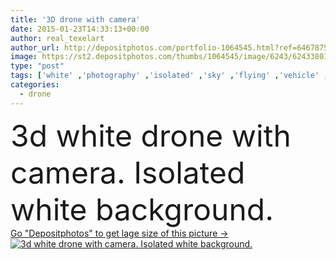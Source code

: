 ```yaml
---
title: '3D drone with camera'
date: 2015-01-23T14:33:13+00:00
author: real_texelart
author_url: http://depositphotos.com/portfolio-1064545.html?ref=64678756
image: https://st2.depositphotos.com/thumbs/1064545/image/6243/62433801/api_thumb_450.jpg?forcejpeg=true
type: "post"
tags: ['white' ,'photography' ,'isolated' ,'sky' ,'flying' ,'vehicle' ,'technology' ,'photo' ,'3d' ,'modern' ,'motion' ,'device' ,'wireless' ,'digital' ,'with' ,'professional' ,'camera' ,'lens' ,'photographing' ,'stability' ,'remote' ,'security' ,'fly' ,'military' ,'robot' ,'flight' ,'innovation' ,'control' ,'propeller' ,'gadget' ,'video' ,'aircraft' ,'helicopter' ,'spy' ,'surveillance' ,'aviation' ,'aerial' ,'Pilot' ,'gps' ,'copter' ,'rotor' ,'rotorcraft' ,'rc' ,'drone' ,'Reconnaissance' ,'unmanned' ,'uav' ,'background' ,'multicopter' ,'quadrocopter' ]
categories: 
  - drone
---
```

<div aling="center">
            <font size="60"> 3d white drone with camera. Isolated white background.</font>   
</div>
<div>
    <a href='https://depositphotos.com/62433801/stock-photo-3d-drone-with-camera.html?ref=64678756' target=_blank > Go "Depositphotos" to get lage size of this picture ->
        <img href='https://depositphotos.com/62433801/stock-photo-3d-drone-with-camera.html?ref=64678756' src='https://st2.depositphotos.com/1064545/6243/i/950/depositphotos_62433801-stock-photo-3d-drone-with-camera.jpg?forcejpeg=true' alt='3d white drone with camera. Isolated white background.' >
    </a>
</div>
